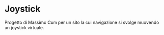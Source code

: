 # Joystick
Progetto di Massimo Cum per un sito la cui navigazione si svolge muovendo un joystick virtuale.
